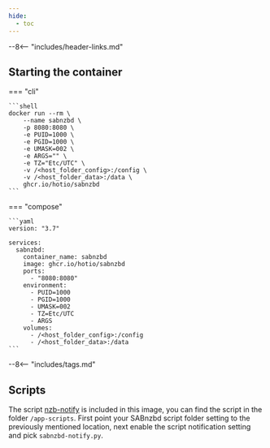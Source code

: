 ```yaml
---
hide:
  - toc
---
```


--8<-- "includes/header-links.md"

## Starting the container

=== "cli"

    ```shell
    docker run --rm \
        --name sabnzbd \
        -p 8080:8080 \
        -e PUID=1000 \
        -e PGID=1000 \
        -e UMASK=002 \
        -e ARGS="" \
        -e TZ="Etc/UTC" \
        -v /<host_folder_config>:/config \
        -v /<host_folder_data>:/data \
        ghcr.io/hotio/sabnzbd
    ```

=== "compose"

    ```yaml
    version: "3.7"

    services:
      sabnzbd:
        container_name: sabnzbd
        image: ghcr.io/hotio/sabnzbd
        ports:
          - "8080:8080"
        environment:
          - PUID=1000
          - PGID=1000
          - UMASK=002
          - TZ=Etc/UTC
          - ARGS
        volumes:
          - /<host_folder_config>:/config
          - /<host_folder_data>:/data
    ```

--8<-- "includes/tags.md"

## Scripts

The script [nzb-notify](https://github.com/caronc/nzb-notify) is included in this image, you can find the script in the folder `/app-scripts`. First point your SABnzbd script folder setting to the previously mentioned location, next enable the script notification setting and pick `sabnzbd-notify.py`.
